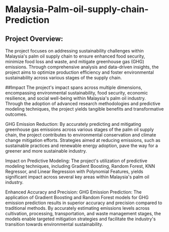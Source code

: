 # Malaysia-Palm-oil-supply-chain-Prediction

## Project Overview:
The project focuses on addressing sustainability challenges within Malaysia's palm oil supply chain to ensure enhanced food security, minimize food loss and waste, and mitigate greenhouse gas (GHG) emissions. Through comprehensive analysis and data-driven insights, the project aims to optimize production efficiency and foster environmental sustainability across various stages of the supply chain.

##Impact
The project's impact spans across multiple dimensions, encompassing environmental sustainability, food security, economic resilience, and social well-being within Malaysia's palm oil industry. Through the adoption of advanced research methodologies and predictive modeling techniques, the project yields tangible benefits and transformative outcomes.

GHG Emission Reduction: By accurately predicting and mitigating greenhouse gas emissions across various stages of the palm oil supply chain, the project contributes to environmental conservation and climate change mitigation efforts. Strategies aimed at reducing emissions, such as sustainable practices and renewable energy adoption, pave the way for a greener and more sustainable industry.

Impact on Predictive Modeling:
The project's utilization of predictive modeling techniques, including Gradient Boosting, Random Forest, KNN Regressor, and Linear Regression with Polynomial Features, yields significant impact across several key areas within Malaysia's palm oil industry.

Enhanced Accuracy and Precision:
GHG Emission Prediction: The application of Gradient Boosting and Random Forest models for GHG emission prediction results in superior accuracy and precision compared to traditional methods. By accurately estimating emissions levels across cultivation, processing, transportation, and waste management stages, the models enable targeted mitigation strategies and facilitate the industry's transition towards environmental sustainability.
